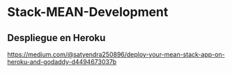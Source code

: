 # Stack-MEAN-Development

## Despliegue en Heroku
https://medium.com/@satyendra250896/deploy-your-mean-stack-app-on-heroku-and-godaddy-d4494673037b